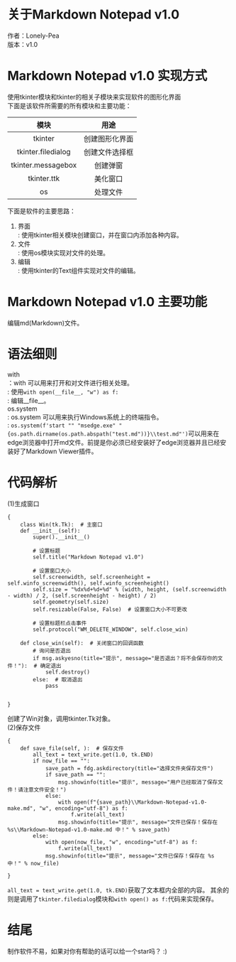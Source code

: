 ﻿# 关于Markdown Notepad v1.0
作者：Lonely-Pea  
版本：v1.0

# Markdown Notepad v1.0 实现方式

使用tkinter模块和tkinter的相关子模块来实现软件的图形化界面  
下面是该软件所需要的所有模块和主要功能：  

| 模块 | 用途 |
|:----:|:----:|
|tkinter|创建图形化界面|
|tkinter.filedialog|创建文件选择框|
|tkinter.messagebox|创建弹窗|
|tkinter.ttk|美化窗口|
|os|处理文件

下面是软件的主要思路：  

1. 界面  
: 使用tkinter相关模块创建窗口，并在窗口内添加各种内容。
2. 文件  
: 使用os模块实现对文件的处理。
3. 编辑  
: 使用tkinter的Text组件实现对文件的编辑。

# Markdown Notepad v1.0 主要功能

编辑md(Markdown)文件。

# 语法细则

with  
：with 可以用来打开和对文件进行相关处理。  
: 使用`with open(__file__, "w") as f:`  
: 编辑__file__。  
os.system  
: os.system 可以用来执行Windows系统上的终端指令。  
: `os.system(f'start "" "msedge.exe" "{os.path.dirname(os.path.abspath("test.md"))}\\test.md"')`可以用来在edge浏览器中打开md文件。前提是你必须已经安装好了edge浏览器并且已经安装好了Markdown Viewer插件。

# 代码解析
(1)生成窗口  
```[Python]
{
    class Win(tk.Tk):  # 主窗口
    def __init__(self):
        super().__init__()

        # 设置标题
        self.title("Markdown Notepad v1.0")

        # 设置窗口大小
        self.screenwidth, self.screenheight = self.winfo_screenwidth(), self.winfo_screenheight()
        self.size = "%dx%d+%d+%d" % (width, height, (self.screenwidth - width) / 2, (self.screenheight - height) / 2)
        self.geometry(self.size)
        self.resizable(False, False)  # 设置窗口大小不可更改

        # 设置标题栏点击事件
        self.protocol("WM_DELETE_WINDOW", self.close_win)

    def close_win(self):  # 关闭窗口的回调函数
        # 询问是否退出
        if msg.askyesno(title="提示", message="是否退出？将不会保存你的文件！"):  # 确定退出
            self.destroy()
        else:  # 取消退出
            pass


}
```

创建了Win对象，调用tkinter.Tk对象。  
(2)保存文件  
```[Python]
{
    def save_file(self, ):  # 保存文件
        all_text = text_write.get(1.0, tk.END)
        if now_file == "":
            save_path = fdg.askdirectory(title="选择文件夹保存文件")
            if save_path == "":
                msg.showinfo(title="提示", message="用户已经取消了保存文件！请注意文件安全！")
            else:
                with open(f"{save_path}\\Markdown-Notepad-v1.0-make.md", "w", encoding="utf-8") as f:
                    f.write(all_text)
                msg.showinfo(title="提示", message="文件已保存！保存在 %s\\Markdown-Notepad-v1.0-make.md 中！" % save_path)
        else:
            with open(now_file, "w", encoding="utf-8") as f:
                f.write(all_text)
            msg.showinfo(title="提示", message="文件已保存！保存在 %s 中！" % now_file)

}
```

`all_text = text_write.get(1.0, tk.END)`获取了文本框内全部的内容。
其余的则是调用了`tkinter.filedialog`模块和`with open() as f:`代码来实现保存。

# 结尾
制作软件不易，如果对你有帮助的话可以给一个star吗？ :)






